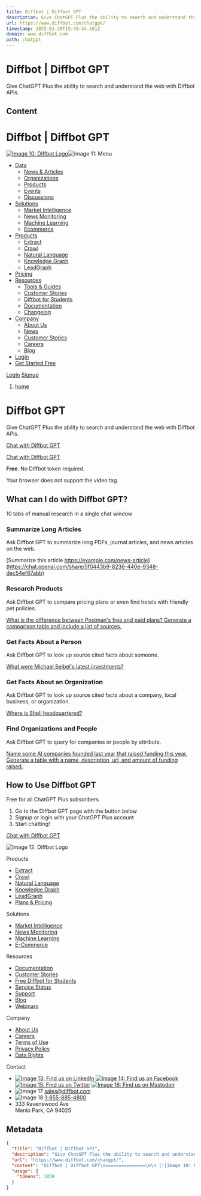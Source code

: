 ```yaml
---
title: Diffbot | Diffbot GPT
description: Give ChatGPT Plus the ability to search and understand the web with Diffbot APIs.
url: https://www.diffbot.com/chatgpt/
timestamp: 2025-01-20T15:49:34.181Z
domain: www.diffbot.com
path: chatgpt
---
```


# Diffbot | Diffbot GPT


Give ChatGPT Plus the ability to search and understand the web with Diffbot APIs.


## Content

Diffbot | Diffbot GPT
===============

 [![Image 10: Diffbot Logo](https://www.diffbot.com/assets/img/diffbot-logo-lightbg.svg)](https://www.diffbot.com/)![Image 11: Menu](https://www.diffbot.com/assets/img/menu.svg)

*   [Data](https://www.diffbot.com/chatgpt/#)
    *   [News & Articles](https://www.diffbot.com/data/article)
    *   [Organizations](https://www.diffbot.com/data/organization)
    *   [Products](https://www.diffbot.com/data/product)
    *   [Events](https://www.diffbot.com/data/event)
    *   [Discussions](https://www.diffbot.com/data/discussion)
*   [Solutions](https://www.diffbot.com/chatgpt/#)
    *   [Market Intelligence](https://www.diffbot.com/solutions/market-intelligence)
    *   [News Monitoring](https://www.diffbot.com/solutions/news-monitoring)
    *   [Machine Learning](https://www.diffbot.com/solutions/machine-learning)
    *   [Ecommerce](https://www.diffbot.com/solutions/ecommerce)
*   [Products](https://www.diffbot.com/chatgpt/#)
    *   [Extract](https://www.diffbot.com/products/extract)
    *   [Crawl](https://www.diffbot.com/products/crawl)
    *   [Natural Language](https://www.diffbot.com/products/natural-language)
    *   [Knowledge Graph](https://www.diffbot.com/products/knowledge-graph)
    *   [LeadGraph](https://www.leadgraph.com/)
*   [Pricing](https://www.diffbot.com/pricing)
*   [Resources](https://www.diffbot.com/chatgpt/#)
    *   [Tools & Guides](https://www.diffbot.com/resources)
    *   [Customer Stories](https://www.diffbot.com/customer-stories)
    *   [Diffbot for Students](https://www.diffbot.com/students)
    *   [Documentation](https://docs.diffbot.com/)
    *   [Changelog](https://docs.diffbot.com/changelog)
*   [Company](https://www.diffbot.com/chatgpt/#)
    *   [About Us](https://www.diffbot.com/company)
    *   [News](https://www.diffbot.com/company/news)
    *   [Customer Stories](https://www.diffbot.com/customer-stories)
    *   [Careers](https://www.diffbot.com/company/careers)
    *   [Blog](https://blog.diffbot.com/)
*   [Login](https://app.diffbot.com/)
*   [Get Started Free](https://app.diffbot.com/get-started)
    

[Login](https://app.diffbot.com/) [Signup](https://app.diffbot.com/get-started)

1.  [home](https://www.diffbot.com/)  

Diffbot GPT
===========

Give ChatGPT Plus the ability to search and understand the web with Diffbot APIs.

[Chat with Diffbot GPT](https://chat.openai.com/g/g-PkqPW58O9-diffbot)

[Chat with Diffbot GPT](https://chat.openai.com/g/g-PkqPW58O9-diffbot)

  
**Free**. No Diffbot token required.

Your browser does not support the video tag.

What can I do with Diffbot GPT?
-------------------------------

10 tabs of manual research in a single chat window

### Summarize Long Articles

Ask Diffbot GPT to summarize long PDFs, journal articles, and news articles on the web.

[Summarize this article https://example.com/news-article](https://chat.openai.com/share/5f0443b9-8236-440e-9348-dec54ef67abb)

### Research Products

Ask Diffbot GPT to compare pricing plans or even find hotels with friendly pet policies.

[What is the difference between Postman's free and paid plans? Generate a comparison table and include a list of sources.](https://chat.openai.com/share/3411c90e-0150-4329-9758-e5b37681c5c3)

### Get Facts About a Person

Ask Diffbot GPT to look up source cited facts about someone.

[What were Michael Seibel's latest investments?](https://chat.openai.com/share/ea9e6317-fa58-4999-847f-c66b5d7187a4)

### Get Facts About an Organization

Ask Diffbot GPT to look up source cited facts about a company, local business, or organization.

[Where is Shell headquartered?](https://chat.openai.com/share/f5984cea-cebd-4a42-a826-0a42a3ebdbe1)

### Find Organizations and People

Ask Diffbot GPT to query for companies or people by attribute.

[Name some AI companies founded last year that raised funding this year. Generate a table with a name, description, url, and amount of funding raised.](https://chat.openai.com/share/f446afc4-04ec-4145-a6e3-8fe724116848)

How to Use Diffbot GPT
----------------------

Free for all ChatGPT Plus subscribers

1.  Go to the Diffbot GPT page with the button below
2.  Signup or login with your ChatGPT Plus account
3.  Start chatting!

[Chat with Diffbot GPT](https://chat.openai.com/share/78a27fc4-0bc2-4291-93d4-41356c10571c)

![Image 12: Diffbot Logo](https://www.diffbot.com/assets/img/diffbot-logo-darkbg.svg)

Products

*   [Extract](https://www.diffbot.com/products/extract)
*   [Crawl](https://www.diffbot.com/products/crawl)
*   [Natural Language](https://www.diffbot.com/products/natural-language)
*   [Knowledge Graph](https://www.diffbot.com/products/knowledge-graph)
*   [LeadGraph](https://www.leadgraph.com/)
*   [Plans & Pricing](https://www.diffbot.com/pricing)

Solutions

*   [Market Intelligence](https://www.diffbot.com/solutions/market-intelligence)
*   [News Monitoring](https://www.diffbot.com/solutions/news-monitoring)
*   [Machine Learning](https://www.diffbot.com/solutions/machine-learning)
*   [E-Commerce](https://www.diffbot.com/solutions/ecommerce)

Resources

*   [Documentation](https://docs.diffbot.com/)
*   [Customer Stories](https://www.diffbot.com/customer-stories)
*   [Free Diffbot for Students](https://www.diffbot.com/students)
*   [Service Status](https://status.diffbot.com/)
*   [Support](mailto:support@diffbot.com)
*   [Blog](https://blog.diffbot.com/)
*   [Webinars](https://blog.diffbot.com/webinars)

Company

*   [About Us](https://www.diffbot.com/company)
*   [Careers](https://www.diffbot.com/company/careers)
*   [Terms of Use](https://www.diffbot.com/company/terms)
*   [Privacy Policy](https://www.diffbot.com/company/privacy)
*   [Data Rights](https://docs.diffbot.com/docs/en/explain-gdpr)

Contact

*   [![Image 13: Find us on LinkedIn](https://www.diffbot.com/assets/img/linkedin.svg)](https://www.linkedin.com/company/diffbot) [![Image 14: Find us on Facebook](https://www.diffbot.com/assets/img/facebook.svg)](https://www.facebook.com/diffbot) [![Image 15: Find us on Twitter](https://www.diffbot.com/assets/img/twitter.svg)](https://www.twitter.com/diffbot) [![Image 16: Find us on Mastodon](https://www.diffbot.com/assets/img/mastodon.svg)](https://masto.ai/@diffbot)
*   ![Image 17](https://www.diffbot.com/assets/img/mail.svg) [sales@diffbot.com](mailto:sales@diffbot.com?subject=Hi!%20I%20have%20a%20question%20about%20Diffbot.&body=I'm%20looking%20to%20use%20Diffbot%20for...)
*   ![Image 18](https://www.diffbot.com/assets/img/phone.svg) [1-855-885-4800](tel:1-855-885-4800)
*   333 Ravenswood Ave  
    Menlo Park, CA 94025

## Metadata

```json
{
  "title": "Diffbot | Diffbot GPT",
  "description": "Give ChatGPT Plus the ability to search and understand the web with Diffbot APIs.",
  "url": "https://www.diffbot.com/chatgpt/",
  "content": "Diffbot | Diffbot GPT\n===============\n\n [![Image 10: Diffbot Logo](https://www.diffbot.com/assets/img/diffbot-logo-lightbg.svg)](https://www.diffbot.com/)![Image 11: Menu](https://www.diffbot.com/assets/img/menu.svg)\n\n*   [Data](https://www.diffbot.com/chatgpt/#)\n    *   [News & Articles](https://www.diffbot.com/data/article)\n    *   [Organizations](https://www.diffbot.com/data/organization)\n    *   [Products](https://www.diffbot.com/data/product)\n    *   [Events](https://www.diffbot.com/data/event)\n    *   [Discussions](https://www.diffbot.com/data/discussion)\n*   [Solutions](https://www.diffbot.com/chatgpt/#)\n    *   [Market Intelligence](https://www.diffbot.com/solutions/market-intelligence)\n    *   [News Monitoring](https://www.diffbot.com/solutions/news-monitoring)\n    *   [Machine Learning](https://www.diffbot.com/solutions/machine-learning)\n    *   [Ecommerce](https://www.diffbot.com/solutions/ecommerce)\n*   [Products](https://www.diffbot.com/chatgpt/#)\n    *   [Extract](https://www.diffbot.com/products/extract)\n    *   [Crawl](https://www.diffbot.com/products/crawl)\n    *   [Natural Language](https://www.diffbot.com/products/natural-language)\n    *   [Knowledge Graph](https://www.diffbot.com/products/knowledge-graph)\n    *   [LeadGraph](https://www.leadgraph.com/)\n*   [Pricing](https://www.diffbot.com/pricing)\n*   [Resources](https://www.diffbot.com/chatgpt/#)\n    *   [Tools & Guides](https://www.diffbot.com/resources)\n    *   [Customer Stories](https://www.diffbot.com/customer-stories)\n    *   [Diffbot for Students](https://www.diffbot.com/students)\n    *   [Documentation](https://docs.diffbot.com/)\n    *   [Changelog](https://docs.diffbot.com/changelog)\n*   [Company](https://www.diffbot.com/chatgpt/#)\n    *   [About Us](https://www.diffbot.com/company)\n    *   [News](https://www.diffbot.com/company/news)\n    *   [Customer Stories](https://www.diffbot.com/customer-stories)\n    *   [Careers](https://www.diffbot.com/company/careers)\n    *   [Blog](https://blog.diffbot.com/)\n*   [Login](https://app.diffbot.com/)\n*   [Get Started Free](https://app.diffbot.com/get-started)\n    \n\n[Login](https://app.diffbot.com/) [Signup](https://app.diffbot.com/get-started)\n\n1.  [home](https://www.diffbot.com/)  \n\nDiffbot GPT\n===========\n\nGive ChatGPT Plus the ability to search and understand the web with Diffbot APIs.\n\n[Chat with Diffbot GPT](https://chat.openai.com/g/g-PkqPW58O9-diffbot)\n\n[Chat with Diffbot GPT](https://chat.openai.com/g/g-PkqPW58O9-diffbot)\n\n  \n**Free**. No Diffbot token required.\n\nYour browser does not support the video tag.\n\nWhat can I do with Diffbot GPT?\n-------------------------------\n\n10 tabs of manual research in a single chat window\n\n### Summarize Long Articles\n\nAsk Diffbot GPT to summarize long PDFs, journal articles, and news articles on the web.\n\n[Summarize this article https://example.com/news-article](https://chat.openai.com/share/5f0443b9-8236-440e-9348-dec54ef67abb)\n\n### Research Products\n\nAsk Diffbot GPT to compare pricing plans or even find hotels with friendly pet policies.\n\n[What is the difference between Postman's free and paid plans? Generate a comparison table and include a list of sources.](https://chat.openai.com/share/3411c90e-0150-4329-9758-e5b37681c5c3)\n\n### Get Facts About a Person\n\nAsk Diffbot GPT to look up source cited facts about someone.\n\n[What were Michael Seibel's latest investments?](https://chat.openai.com/share/ea9e6317-fa58-4999-847f-c66b5d7187a4)\n\n### Get Facts About an Organization\n\nAsk Diffbot GPT to look up source cited facts about a company, local business, or organization.\n\n[Where is Shell headquartered?](https://chat.openai.com/share/f5984cea-cebd-4a42-a826-0a42a3ebdbe1)\n\n### Find Organizations and People\n\nAsk Diffbot GPT to query for companies or people by attribute.\n\n[Name some AI companies founded last year that raised funding this year. Generate a table with a name, description, url, and amount of funding raised.](https://chat.openai.com/share/f446afc4-04ec-4145-a6e3-8fe724116848)\n\nHow to Use Diffbot GPT\n----------------------\n\nFree for all ChatGPT Plus subscribers\n\n1.  Go to the Diffbot GPT page with the button below\n2.  Signup or login with your ChatGPT Plus account\n3.  Start chatting!\n\n[Chat with Diffbot GPT](https://chat.openai.com/share/78a27fc4-0bc2-4291-93d4-41356c10571c)\n\n![Image 12: Diffbot Logo](https://www.diffbot.com/assets/img/diffbot-logo-darkbg.svg)\n\nProducts\n\n*   [Extract](https://www.diffbot.com/products/extract)\n*   [Crawl](https://www.diffbot.com/products/crawl)\n*   [Natural Language](https://www.diffbot.com/products/natural-language)\n*   [Knowledge Graph](https://www.diffbot.com/products/knowledge-graph)\n*   [LeadGraph](https://www.leadgraph.com/)\n*   [Plans & Pricing](https://www.diffbot.com/pricing)\n\nSolutions\n\n*   [Market Intelligence](https://www.diffbot.com/solutions/market-intelligence)\n*   [News Monitoring](https://www.diffbot.com/solutions/news-monitoring)\n*   [Machine Learning](https://www.diffbot.com/solutions/machine-learning)\n*   [E-Commerce](https://www.diffbot.com/solutions/ecommerce)\n\nResources\n\n*   [Documentation](https://docs.diffbot.com/)\n*   [Customer Stories](https://www.diffbot.com/customer-stories)\n*   [Free Diffbot for Students](https://www.diffbot.com/students)\n*   [Service Status](https://status.diffbot.com/)\n*   [Support](mailto:support@diffbot.com)\n*   [Blog](https://blog.diffbot.com/)\n*   [Webinars](https://blog.diffbot.com/webinars)\n\nCompany\n\n*   [About Us](https://www.diffbot.com/company)\n*   [Careers](https://www.diffbot.com/company/careers)\n*   [Terms of Use](https://www.diffbot.com/company/terms)\n*   [Privacy Policy](https://www.diffbot.com/company/privacy)\n*   [Data Rights](https://docs.diffbot.com/docs/en/explain-gdpr)\n\nContact\n\n*   [![Image 13: Find us on LinkedIn](https://www.diffbot.com/assets/img/linkedin.svg)](https://www.linkedin.com/company/diffbot) [![Image 14: Find us on Facebook](https://www.diffbot.com/assets/img/facebook.svg)](https://www.facebook.com/diffbot) [![Image 15: Find us on Twitter](https://www.diffbot.com/assets/img/twitter.svg)](https://www.twitter.com/diffbot) [![Image 16: Find us on Mastodon](https://www.diffbot.com/assets/img/mastodon.svg)](https://masto.ai/@diffbot)\n*   ![Image 17](https://www.diffbot.com/assets/img/mail.svg) [sales@diffbot.com](mailto:sales@diffbot.com?subject=Hi!%20I%20have%20a%20question%20about%20Diffbot.&body=I'm%20looking%20to%20use%20Diffbot%20for...)\n*   ![Image 18](https://www.diffbot.com/assets/img/phone.svg) [1-855-885-4800](tel:1-855-885-4800)\n*   333 Ravenswood Ave  \n    Menlo Park, CA 94025",
  "usage": {
    "tokens": 1859
  }
}
```
